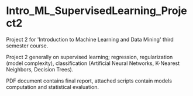 # Intro_ML_SupervisedLearning_Project2
Project 2 for 'Introduction to Machine Learning and Data Mining' third semester course.

Project 2 generally on supervised learning; regression, regularization (model complexity), classification (Artificial Neural Networks, K-Nearest Neighbors, Decision Trees). 

PDF document contains final report, attached scripts contain models computation and statistical evaluation.
